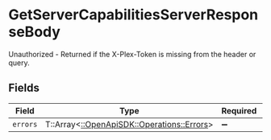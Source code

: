 # GetServerCapabilitiesServerResponseBody

Unauthorized - Returned if the X-Plex-Token is missing from the header or query.


## Fields

| Field                                                                           | Type                                                                            | Required                                                                        | Description                                                                     |
| ------------------------------------------------------------------------------- | ------------------------------------------------------------------------------- | ------------------------------------------------------------------------------- | ------------------------------------------------------------------------------- |
| `errors`                                                                        | T::Array<[::OpenApiSDK::Operations::Errors](../../models/operations/errors.md)> | :heavy_minus_sign:                                                              | N/A                                                                             |